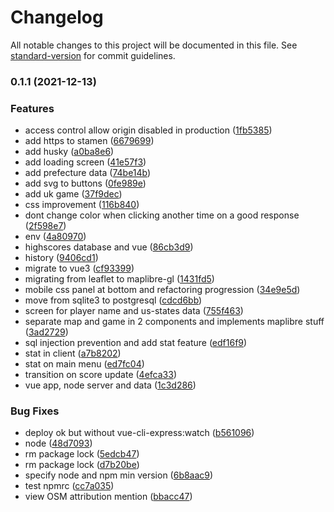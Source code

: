 # Changelog

All notable changes to this project will be documented in this file. See [standard-version](https://github.com/conventional-changelog/standard-version) for commit guidelines.

### 0.1.1 (2021-12-13)


### Features

* access control allow origin disabled in production ([1fb5385](https://github.com/superrache/dept-quiz/commit/1fb5385bd31cc02756fab643a81968f7e378f382))
* add https to stamen ([6679699](https://github.com/superrache/dept-quiz/commit/66796990811d29fa66524893bed04664bbebbfcb))
* add husky ([a0ba8e6](https://github.com/superrache/dept-quiz/commit/a0ba8e6a54a36c4faa087658394ac33bcb97a954))
* add loading screen ([41e57f3](https://github.com/superrache/dept-quiz/commit/41e57f3519763956d69626424dc479c331f95fe6))
* add prefecture data ([74be14b](https://github.com/superrache/dept-quiz/commit/74be14b50179cb76a5995933fe3240f2b8fc9e43))
* add svg to buttons ([0fe989e](https://github.com/superrache/dept-quiz/commit/0fe989eaa00484f9fbdb85c69e2718950da59164))
* add uk game ([37f9dec](https://github.com/superrache/dept-quiz/commit/37f9decf238dacec402fa2928ee886bc4bb2cdd8))
* css improvement ([116b840](https://github.com/superrache/dept-quiz/commit/116b840669e07ceab50bbaac5e29890f824b9508))
* dont change color when clicking another time on a good response ([2f598e7](https://github.com/superrache/dept-quiz/commit/2f598e765ea6aadc5e1a6771818b0eb993f0edad))
* env ([4a80970](https://github.com/superrache/dept-quiz/commit/4a80970043385514c6d003aa2e13c6d8230c9a4d))
* highscores database and vue ([86cb3d9](https://github.com/superrache/dept-quiz/commit/86cb3d9abce0f6bed714af682c8fd0a6f5795b40))
* history ([9406cd1](https://github.com/superrache/dept-quiz/commit/9406cd15fad9db08417662d03016d943549192a2))
* migrate to vue3 ([cf93399](https://github.com/superrache/dept-quiz/commit/cf93399e2b44819d11dbcd727913bd77dc13c3a9))
* migrating from leaflet to maplibre-gl ([1431fd5](https://github.com/superrache/dept-quiz/commit/1431fd5ade89c49602e2e14e5eeafe5fc293c6a2))
* mobile css panel at bottom and refactoring progression ([34e9e5d](https://github.com/superrache/dept-quiz/commit/34e9e5d84ab0a8ab8ecd0c97357682f9de5c4a35))
* move from sqlite3 to postgresql ([cdcd6bb](https://github.com/superrache/dept-quiz/commit/cdcd6bbdd7154521ddd4ae581c993a90f8e059a5))
* screen for player name and us-states data ([755f463](https://github.com/superrache/dept-quiz/commit/755f463fbd01afd52c9334b608c8af7ab0d17c3c))
* separate map and game in 2 components and implements maplibre stuff ([3ad2729](https://github.com/superrache/dept-quiz/commit/3ad27291e0af83ce3a2a4c33f73779553a7dd157))
* sql injection prevention and add stat feature ([edf16f9](https://github.com/superrache/dept-quiz/commit/edf16f92d93d020777e6e7610b05bfc496d924fe))
* stat in client ([a7b8202](https://github.com/superrache/dept-quiz/commit/a7b8202acabe8bbdc0ee746a404caa7faff6293e))
* stat on main menu ([ed7fc04](https://github.com/superrache/dept-quiz/commit/ed7fc04f37c5837f58147295c15ef2a0299d30e1))
* transition on score update ([4efca33](https://github.com/superrache/dept-quiz/commit/4efca33ae1a8fb4e956ecd1f0d4dc7729f774e65))
* vue app, node server and data ([1c3d286](https://github.com/superrache/dept-quiz/commit/1c3d2869d89e46f722be382a8665d7d345106ccb))


### Bug Fixes

* deploy ok but without vue-cli-express:watch ([b561096](https://github.com/superrache/dept-quiz/commit/b56109689a2204f52da2dda211372d2f8d81b739))
* node ([48d7093](https://github.com/superrache/dept-quiz/commit/48d70938f17d20bff1e3cbe1a29a171a1e24cc49))
* rm package lock ([5edcb47](https://github.com/superrache/dept-quiz/commit/5edcb4777a837aabab576516679e4948680e4cc8))
* rm package lock ([d7b20be](https://github.com/superrache/dept-quiz/commit/d7b20be48c77f3f29f45cf4037e971e57dbbca09))
* specify node and npm min version ([6b8aac9](https://github.com/superrache/dept-quiz/commit/6b8aac918fdfb7db93ce404c49a2973f8c64ca1f))
* test npmrc ([cc7a035](https://github.com/superrache/dept-quiz/commit/cc7a035a6b4b392939cdf0f11a4aa6ac95f72b82))
* view OSM attribution mention ([bbacc47](https://github.com/superrache/dept-quiz/commit/bbacc473144e251cd8740e58daf1c6cdf46c6894))
